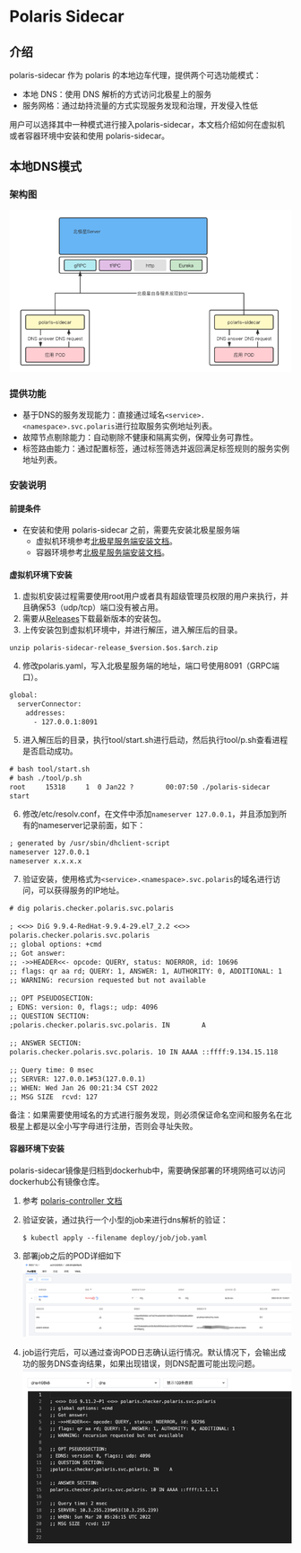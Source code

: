 # Polaris Sidecar

## 介绍

polaris-sidecar 作为 polaris 的本地边车代理，提供两个可选功能模式：

- 本地 DNS：使用 DNS 解析的方式访问北极星上的服务
- 服务网格：通过劫持流量的方式实现服务发现和治理，开发侵入性低

用户可以选择其中一种模式进行接入polaris-sidecar，本文档介绍如何在虚拟机或者容器环境中安装和使用 polaris-sidecar。

## 本地DNS模式

### 架构图

![架构图](./image/polaris_architecture.png)

### 提供功能

- 基于DNS的服务发现能力：直接通过域名```<service>.<namespace>.svc.polaris```进行拉取服务实例地址列表。
- 故障节点剔除能力：自动剔除不健康和隔离实例，保障业务可靠性。
- 标签路由能力：通过配置标签，通过标签筛选并返回满足标签规则的服务实例地址列表。

### 安装说明

#### 前提条件

- 在安装和使用 polaris-sidecar 之前，需要先安装北极星服务端
  - 虚拟机环境参考[北极星服务端安装文档](https://polarismesh.cn/zh/doc/快速入门/安装服务端/安装单机版.html#单机版安装)。
  - 容器环境参考[北极星服务端安装文档](https://polarismesh.cn/zh/doc/%E5%BF%AB%E9%80%9F%E5%85%A5%E9%97%A8/%E5%AE%89%E8%A3%85%E6%9C%8D%E5%8A%A1%E7%AB%AF/%E5%AE%89%E8%A3%85%E5%8D%95%E6%9C%BA%E7%89%88.html#%E5%AE%B9%E5%99%A8%E5%8C%96)。

#### 虚拟机环境下安装

1. 虚拟机安装过程需要使用root用户或者具有超级管理员权限的用户来执行，并且确保53（udp/tcp）端口没有被占用。
2. 需要从[Releases](https://github.com/polarismesh/polaris-sidecar/releases)下载最新版本的安装包。
3. 上传安装包到虚拟机环境中，并进行解压，进入解压后的目录。

```
unzip polaris-sidecar-release_$version.$os.$arch.zip
```

4. 修改polaris.yaml，写入北极星服务端的地址，端口号使用8091（GRPC端口）。

```
global:
  serverConnector:
    addresses:
      - 127.0.0.1:8091
```

5. 进入解压后的目录，执行tool/start.sh进行启动，然后执行tool/p.sh查看进程是否启动成功。

```
# bash tool/start.sh
# bash ./tool/p.sh
root     15318     1  0 Jan22 ?        00:07:50 ./polaris-sidecar start
```

6. 修改/etc/resolv.conf，在文件中添加```nameserver 127.0.0.1```，并且添加到所有的nameserver记录前面，如下：

```
; generated by /usr/sbin/dhclient-script
nameserver 127.0.0.1
nameserver x.x.x.x
```

7. 验证安装，使用格式为```<service>.<namespace>.svc.polaris```的域名进行访问，可以获得服务的IP地址。

```
# dig polaris.checker.polaris.svc.polaris

; <<>> DiG 9.9.4-RedHat-9.9.4-29.el7_2.2 <<>> polaris.checker.polaris.svc.polaris
;; global options: +cmd
;; Got answer:
;; ->>HEADER<<- opcode: QUERY, status: NOERROR, id: 10696
;; flags: qr aa rd; QUERY: 1, ANSWER: 1, AUTHORITY: 0, ADDITIONAL: 1
;; WARNING: recursion requested but not available

;; OPT PSEUDOSECTION:
; EDNS: version: 0, flags:; udp: 4096
;; QUESTION SECTION:
;polaris.checker.polaris.svc.polaris. IN        A

;; ANSWER SECTION:
polaris.checker.polaris.svc.polaris. 10 IN AAAA ::ffff:9.134.15.118

;; Query time: 0 msec
;; SERVER: 127.0.0.1#53(127.0.0.1)
;; WHEN: Wed Jan 26 00:21:34 CST 2022
;; MSG SIZE  rcvd: 127
```

备注：如果需要使用域名的方式进行服务发现，则必须保证命名空间和服务名在北极星上都是以全小写字母进行注册，否则会寻址失败。

#### 容器环境下安装

polaris-sidecar镜像是归档到dockerhub中，需要确保部署的环境网络可以访问dockerhub公有镜像仓库。

1. 参考 [polaris-controller 文档](https://github.com/polarismesh/polaris-controller/blob/main/README.md) 
2. 验证安装，通过执行一个小型的job来进行dns解析的验证：

    ```shell
    $ kubectl apply --filename deploy/job/job.yaml
    ```
3. 部署job之后的POD详细如下
   ![deploy_job](./image/deploy_job.png)
4. job运行完后，可以通过查询POD日志确认运行情况。默认情况下，会输出成功的服务DNS查询结果，如果出现错误，则DNS配置可能出现问题。
   ![dig_result_job](./image/dig_result_job.png)


